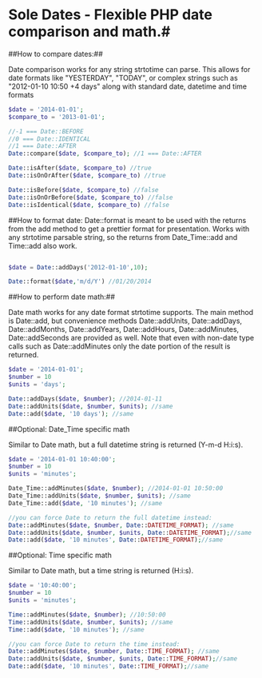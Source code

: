 # Sole Dates - Flexible PHP date comparison and math.#
##How to compare dates:##

Date comparison works for any string strtotime can parse.  This allows for date formats like "YESTERDAY", "TODAY", or complex strings such as "2012-01-10 10:50 +4 days" along with standard date, datetime and time formats

```php
$date = '2014-01-01';
$compare_to = '2013-01-01';

//-1 === Date::BEFORE
//0 === Date::IDENTICAL
//1 === Date::AFTER
Date::compare($date, $compare_to); //1 === Date::AFTER

Date::isAfter($date, $compare_to) //true
Date::isOnOrAfter($date, $compare_to) //true

Date::isBefore($date, $compare_to) //false
Date::isOnOrBefore($date, $compare_to) //false
Date::isIdentical($date, $compare_to) //false
```

##How to format date:
Date::format is meant to be used with the returns from the add method to get a prettier format for presentation.  Works with any strtotime parsable string, so the returns from Date_Time::add and Time::add also work.

```php

$date = Date::addDays('2012-01-10',10);

Date::format($date,'m/d/Y') //01/20/2014
```

##How to perform date math:##

Date math works for any date format strtotime supports.  The main method is Date::add, but convenience methods Date::addUnits, Date::addDays, Date::addMonths, Date::addYears, Date::addHours, Date::addMinutes, Date::addSeconds are provided as well.  Note that even with non-date type calls such as Date::addMinutes only the date portion of the result is returned.

```php
$date = '2014-01-01';
$number = 10
$units = 'days';

Date::addDays($date, $number); //2014-01-11
Date::addUnits($date, $number, $units); //same
Date::add($date, '10 days'); //same
```

##Optional: Date_Time specific math

Similar to Date math, but a full datetime string is returned (Y-m-d H:i:s).

```php
$date = '2014-01-01 10:40:00';
$number = 10
$units = 'minutes';

Date_Time::addMinutes($date, $number); //2014-01-01 10:50:00
Date_Time::addUnits($date, $number, $units); //same
Date_Time::add($date, '10 minutes'); //same

//you can force Date to return the full datetime instead:
Date::addMinutes($date, $number, Date::DATETIME_FORMAT); //same
Date::addUnits($date, $number, $units, Date::DATETIME_FORMAT);//same
Date::add($date, '10 minutes', Date::DATETIME_FORMAT);//same
```

##Optional: Time specific math

Similar to Date math, but a time string is returned (H:i:s).

```php
$date = '10:40:00';
$number = 10
$units = 'minutes';

Time::addMinutes($date, $number); //10:50:00
Time::addUnits($date, $number, $units); //same
Time::add($date, '10 minutes'); //same

//you can force Date to return the time instead:
Date::addMinutes($date, $number, Date::TIME_FORMAT); //same
Date::addUnits($date, $number, $units, Date::TIME_FORMAT);//same
Date::add($date, '10 minutes', Date::TIME_FORMAT);//same
```

